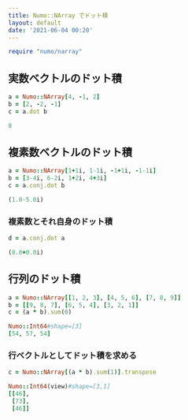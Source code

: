```yaml
---
title: Numo::NArray でドット積
layout: default
date: '2021-06-04 00:20'
---
```


```rb
require "numo/narray"
```

## 実数ベクトルのドット積
```rb
a = Numo::NArray[4, -1, 2]
b = [2, -2, -1]
c = a.dot b
```

```rb
8
```

## 複素数ベクトルのドット積
```rb
a = Numo::NArray[1+1i, 1-1i, -1+1i, -1-1i]
b = [3-4i, 6-2i, 1+2i, 4+3i]
c = a.conj.dot b
```

```rb
(1.0-5.0i)
```

### 複素数とそれ自身のドット積
```rb
d = a.conj.dot a
```

```rb
(8.0+0.0i)
```

## 行列のドット積
```rb
a = Numo::NArray[[1, 2, 3], [4, 5, 6], [7, 8, 9]]
b = [[9, 8, 7], [6, 5, 4], [3, 2, 1]]
c = (a * b).sum(0)
```

```rb
Numo::Int64#shape=[3]
[54, 57, 54]
```

### 行ベクトルとしてドット積を求める
```rb
c = Numo::NArray[(a * b).sum(1)].transpose
```

```rb
Numo::Int64(view)#shape=[3,1]
[[46], 
 [73], 
 [46]]
```